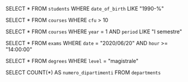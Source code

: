 <!-- selezionare tutti gli studenti nati nel 1990 -->

SELECT \* FROM `students`
WHERE `date_of_birth` LIKE "1990-%"

<!-- selezionare tutti i corsi da più di 10 cfu -->

SELECT \* FROM `courses`
WHERE `cfu` > 10

<!-- selezionare tutti i corsi del primo semestre del primo anno  -->

SELECT \* FROM `courses`
WHERE `year` = 1
AND `period` LIKE "I semestre"

<!-- selezionare esami dopo le 14:00 il giorno 20/06/2020 -->

SELECT \* FROM `exams`
WHERE `date` = "2020/06/20"
AND `hour` >= "14:00:00"

<!-- selezionare tutti i corsi di laurea magistrale -->

SELECT \* FROM `degrees`
WHERE `level` = "magistrale"

<!-- da quanti dipartimenti è composta l'università? -->

SELECT COUNT(\*) AS `numero_dipartimenti` FROM `departments`

